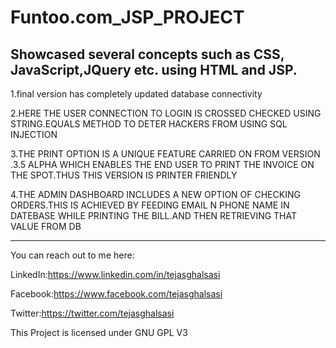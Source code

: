 # Funtoo.com_JSP_PROJECT
Showcased several concepts such as CSS, JavaScript,JQuery etc. using HTML and JSP. 
--------------------------------------------------------------------------------------------------------------
1.final version has completely updated database connectivity

2.HERE THE USER CONNECTION TO  LOGIN IS CROSSED CHECKED USING STRING.EQUALS METHOD TO DETER HACKERS FROM USING SQL INJECTION

3.THE PRINT OPTION IS A UNIQUE FEATURE CARRIED ON FROM VERSION .3.5 ALPHA WHICH ENABLES THE END USER TO
PRINT THE INVOICE ON THE SPOT.THUS THIS VERSION IS PRINTER FRIENDLY

4.THE ADMIN DASHBOARD INCLUDES A NEW OPTION OF CHECKING ORDERS.THIS IS ACHIEVED BY FEEDING EMAIL N PHONE NAME IN DATEBASE
WHILE PRINTING THE BILL.AND THEN RETRIEVING THAT VALUE FROM DB

---------------------------------------------------------------------------------------------------------------
You can reach out to me here:

LinkedIn:https://www.linkedin.com/in/tejasghalsasi

Facebook:https://www.facebook.com/tejasghalsasi

Twitter:https://twitter.com/tejasghalsasi

This Project is licensed under GNU GPL V3
